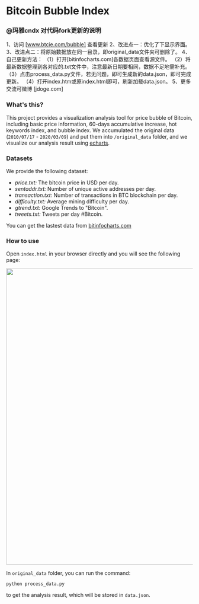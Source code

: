 # Bitcoin Bubble Index

### @玛雅cndx 对代码fork更新的说明
1、访问 [www.btcie.com/bubble] 查看更新
2、改进点一：优化了下显示界面。
3、改进点二：将原始数据放在同一目录，即original_data文件夹可删除了。
4、自己更新方法：
（1）打开[bitinfocharts.com]各数据页面查看源文件。
（2）将最新数据整理到各对应的.txt文件中，注意最新日期要相同，数据不足地需补充。
（3）点击process_data.py文件，若无问题，即可生成新的data.json，即可完成更新。
（4）打开index.htm或原index.html即可，刷新加载data.json。
5、更多交流可微博 [jdoge.com]

### What's this?

This project provides a visualization analysis tool for price bubble of Bitcoin, including basic price information, 60-days accumulative increase, hot keywords index, and bubble index. We accumulated the original data (`2010/07/17` - `2020/03/09`) and put them into `/original_data` folder, and we visualize our analysis result using [echarts][1].

### Datasets

We provide the following dataset:

 - *price.txt:* The bitcoin price in USD per day. 
 - *sentaddr.txt:* Number of unique active addresses per day. 
 - *transaction.txt:* Number of transactions in BTC blockchain per day. 
 - *difficulty.txt:* Average mining difficulty per day. 
 - *gtrend.txt:* Google Trends to "Bitcoin".
 - *tweets.txt:* Tweets per day #Bitcoin.

You can get the lastest data from [bitinfocharts.com][2]

### How to use

Open `index.html` in your browser directly and you will see the following page:

<img src="https://github.com/aksnzhy/bitcoin-bubble-index/blob/master/index.png" width = "800"/>

In `original_data` folder, you can run the command:

```
python process_data.py
```

to get the analysis result, which will be stored in `data.json`.


  [1]: https://github.com/apache/incubator-echarts
  [2]: https://bitinfocharts.com/comparison/bitcoin-transactions.html
